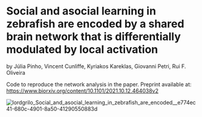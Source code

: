 # Social and asocial learning in zebrafish are encoded by a shared brain network that is differentially modulated by local activation
by Júlia Pinho, Vincent Cunliffe, Kyriakos Kareklas, Giovanni Petri, Rui F. Oliveira 

Code to reproduce the network analysis in the paper. 
Preprint available at: https://www.biorxiv.org/content/10.1101/2021.10.12.464038v2




![lordgrilo_Social_and_asocial_learning_in_zebrafish_are_encoded__e774ec41-680c-4901-8a50-41290550883d](https://user-images.githubusercontent.com/2098905/225853556-f19673f2-fbc1-45c3-8c0b-a10e4d919ab1.png)

